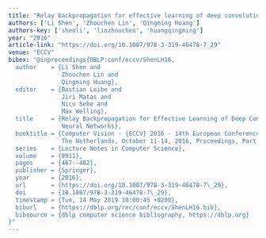 ```yaml
---
title: "Relay backpropagation for effective learning of deep convolutional neural networks"
authors: ['Li Shen', 'Zhouchen Lin', 'Qingming Huang']
authors-key: ['shenli', 'linzhouchen', 'huangqingming']
year: "2016"
article-link: "https://doi.org/10.1007/978-3-319-46478-7_29"
venue: "ECCV"
bibex: "@inproceedings{DBLP:conf/eccv/ShenLH16,
  author    = {Li Shen and
               Zhouchen Lin and
               Qingming Huang},
  editor    = {Bastian Leibe and
               Jiri Matas and
               Nicu Sebe and
               Max Welling},
  title     = {Relay Backpropagation for Effective Learning of Deep Convolutional
               Neural Networks},
  booktitle = {Computer Vision - {ECCV} 2016 - 14th European Conference, Amsterdam,
               The Netherlands, October 11-14, 2016, Proceedings, Part {VII}},
  series    = {Lecture Notes in Computer Science},
  volume    = {9911},
  pages     = {467--482},
  publisher = {Springer},
  year      = {2016},
  url       = {https://doi.org/10.1007/978-3-319-46478-7\_29},
  doi       = {10.1007/978-3-319-46478-7\_29},
  timestamp = {Tue, 14 May 2019 10:00:45 +0200},
  biburl    = {https://dblp.org/rec/conf/eccv/ShenLH16.bib},
  bibsource = {dblp computer science bibliography, https://dblp.org}
}"
---
```

